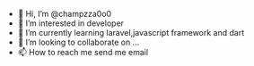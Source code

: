 - 👋 Hi, I’m @champzza0o0
- 👀 I’m interested in developer
- 🌱 I’m currently learning laravel,javascript framework and dart
- 💞️ I’m looking to collaborate on ...
- 📫 How to reach me send me email

<!---
champzza0o0/champzza0o0 is a ✨ special ✨ repository because its `README.md` (this file) appears on your GitHub profile.
You can click the Preview link to take a look at your changes.
--->
